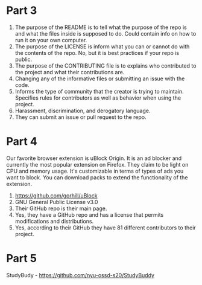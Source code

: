 # Part 3
1. The purpose of the README is to tell what the purpose of the repo is and what the files inside is supposed to do. Could contain info on how to run it on your own computer.
2. The purpose of the LICENSE is inform what you can or cannot do with the contents of the repo. No, but it is best practices if your repo is public.
3. The purpose of the CONTRIBUTING file is to explains who contributed to the project and what their contributions are.
4. Changing any of the informative files or submitting an issue with the code.
5. Informs the type of community that the creator is trying to maintain. Specifies rules for contributors as well as behavior when using the project.
6. Harassment, discrimination, and derogatory language. 
7. They can submit an issue or pull request to the repo. 

# Part 4
Our favorite browser extension is uBlock Origin. It is an ad blocker and currently the most popular extension on Firefox. They claim to be light on CPU and memory usage. It's customizable in terms of types of ads you want to block. You can download packs to extend the functionality of the extension. 
1. https://github.com/gorhill/uBlock
2. GNU General Public License v3.0
3. Their GitHub repo is their main page. 
4. Yes, they have a GitHub repo and has a license that permits modifications and distributions. 
5. Yes, according to their GitHub they have 81 different contributors to their project. 

# Part 5
StudyBudy - https://github.com/nyu-ossd-s20/StudyBuddy

